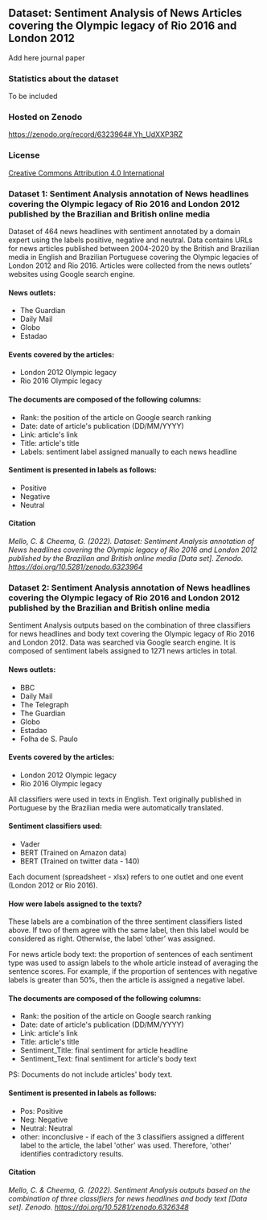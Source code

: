 ## Dataset: Sentiment Analysis of News Articles covering the Olympic legacy of Rio 2016 and London 2012

Add here journal paper

### Statistics about the dataset
To be included

### Hosted on Zenodo
https://zenodo.org/record/6323964#.Yh_UdXXP3RZ

### License
[Creative Commons Attribution 4.0 International](https://creativecommons.org/licenses/by/4.0/legalcode)


### Dataset 1: Sentiment Analysis annotation of News headlines covering the Olympic legacy of Rio 2016 and London 2012 published by the Brazilian and British online media

Dataset of 464 news headlines with sentiment annotated by a domain expert using the labels positive, negative and neutral. Data contains URLs for news articles published between 2004-2020 by the British and Brazilian media in English and Brazilian Portuguese covering the Olympic legacies of London 2012 and Rio 2016. Articles were collected from the news outlets’ websites using Google search engine.

#### News outlets:

- The Guardian
- Daily Mail
- Globo
- Estadao

#### Events covered by the articles:

- London 2012 Olympic legacy
- Rio 2016 Olympic legacy

#### The documents are composed of the following columns:

- Rank: the position of the article on Google search ranking
- Date: date of article's publication (DD/MM/YYYY)
- Link: article's link
- Title: article's title
- Labels: sentiment label assigned manually to each news headline

#### Sentiment is presented in labels as follows:

- Positive
- Negative
- Neutral

#### Citation
*Mello, C. & Cheema, G. (2022). Dataset: Sentiment Analysis annotation of News headlines covering the Olympic legacy of Rio 2016 and London 2012 published by the Brazilian and British online media [Data set]. Zenodo. https://doi.org/10.5281/zenodo.6323964*

### Dataset 2: Sentiment Analysis annotation of News headlines covering the Olympic legacy of Rio 2016 and London 2012 published by the Brazilian and British online media

Sentiment Analysis outputs based on the combination of three classifiers for news headlines and body text covering the Olympic legacy of Rio 2016 and London 2012. Data was searched via Google search engine. It is composed of sentiment labels assigned to 1271 news articles in total.

#### News outlets:
- BBC
- Daily Mail
- The Telegraph
- The Guardian
- Globo
- Estadao
- Folha de S. Paulo

#### Events covered by the articles:

- London 2012 Olympic legacy
- Rio 2016 Olympic legacy

All classifiers were used in texts in English. Text originally published in Portuguese by the Brazilian media were automatically translated.

#### Sentiment classifiers used:

- Vader
- BERT (Trained on Amazon data)
- BERT (Trained on twitter data - 140)

Each document (spreadsheet - xlsx) refers to one outlet and one event (London 2012 or Rio 2016).

#### How were labels assigned to the texts?

These labels are a combination of the three sentiment classifiers listed above. If two of them agree with the same label, then this label would be considered as right. Otherwise, the label ‘other’ was assigned.

For news article body text: the proportion of sentences of each sentiment type was used to assign labels to the whole article instead of averaging the sentence scores. For example, if the proportion of sentences with negative labels is greater than 50%, then the article is assigned a negative label.

#### The documents are composed of the following columns:

- Rank: the position of the article on Google search ranking
- Date: date of article's publication (DD/MM/YYYY)
- Link: article's link
- Title: article's title
- Sentiment_Title: final sentiment for article headline
- Sentiment_Text: final sentiment for article's body text

PS: Documents do not include articles' body text.

#### Sentiment is presented in labels as follows:

- Pos: Positive
- Neg: Negative
- Neutral: Neutral
- other: inconclusive - if each of the 3 classifiers assigned a different label to the article, the label 'other' was used. Therefore, 'other' identifies contradictory results.

#### Citation
*Mello, C. & Cheema, G. (2022). Sentiment Analysis outputs based on the combination of three classifiers for news headlines and body text [Data set]. Zenodo. https://doi.org/10.5281/zenodo.6326348*

